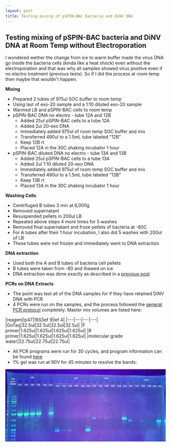 ```yaml
---
layout: post
title: Testing mixing of pSPIN-BAC bacteria and DiNV DNA 
---
```


## Testing mixing of pSPIN-BAC bacteria and DiNV DNA at Room Temp without Electroporation

I wondered wether the change from ice to warm buffer made the virus DNA go inside the bacteria cells (kinda like a heat shock) even without the electroporation and that was why all samples showed virus positive even if no electro treatment (previous tests). So if I did the process at room temp then maybe that wouldn't happen. 

**Mixing**

- Prepared 2 tubes of 975ul SOC buffer to room temp
- Using last of exo-20 sample and a 1:10 diluted exo-20 sample 
- Warmed LB and pSPIN-BAC cells to room temp 
- pSPIN-BAC DNA no electro - tube 12A and 12B 
    - Added 25ul pSPIN-BAC cells to a tube 12A
    - Added 2ul 20-exo DNA
    - Immediately added 975ul of room temp SOC buffer and mix
    - Transferred 490ul to a 1.5mL tube labeled "12B"
    - Keep 12B rt
    - Placed 12A in the 30C shaking incubator 1 hour
- pSPIN-BAC diluted DNA no electro - tube 13A and 13B 
    - Added 25ul pSPIN-BAC cells to a tube 13A
    - Added 2ul 1:10 diluted 20-exo DNA
    - Immediately added 975ul of room temp SOC buffer and mix
    - Transferred 490ul to a 1.5mL tube labeled "13B"
    - Keep 13B rt
    - Placed 13A in the 30C shaking incubator 1 hour

**Washing Cells**
- Centrifuged B tubes 3 min at 6,000g
- Removed supernatant 
- Resuspended pellets in 200ul LB 
- Repeated above steps 4 more times for 5 washes
- Removed final supernatant and froze pellets of bacteria at -80C 
- For A tubes after their 1 hour incubation, I also did 5 washes with 200ul of LB 
- These tubes were not frozen and immediately went to DNA extraction 

**DNA extraction**
- Used both the A and B tubes of bacteria cell pellets 
- B tubes were taken from -80 and thawed on ice 
- DNA extraction was done exactly as described in a [previous post](https://meschedl.github.io/Unckless-Lab-Notebook-Maggie/2024/02/19/electroporation-test.html)

**PCRs on DNA Extracts**

- The point was test all of the DNA samples for if they have retained DiNV DNA with PCR 
- 4 PCRs were run on the samples, and the process followed the [general PCR protocol](https://github.com/meschedl/Unckless_Lab_Resources/blob/main/protocols/PCR_protocol_general.md) completely. Master mix volumes are listed here:

|reagent|p47|16S|lef 9|lef 4|
|---|---|---|---|
|GoTaq|32.5ul|32.5ul|32.5ul|32.5ul|
|F primer|1.625ul|1.625ul|1.625ul|1.625ul|
|R primer|1.625ul|1.625ul|1.625ul|1.625ul|
|molecular grade water|22.75ul|22.75ul|22.75ul|

- All PCR programs were run for 30 cycles, and program information can be found [here](https://docs.google.com/spreadsheets/d/1IaLLjsa4SXJr90wUi8xyE1dYvWmHsbThSz3d8N9KaK0/edit#gid=0)
- 1% gel was run at 90V for 45 minutes to resolve the bands:

![](https://raw.githubusercontent.com/meschedl/Unckless-Lab-Notebook-Maggie/master/images/20240227-gel.jpeg)